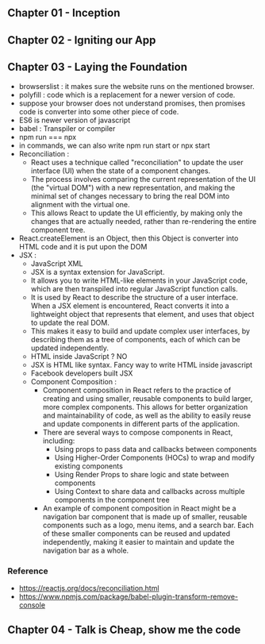 ## Chapter 01 - Inception

## Chapter 02 - Igniting our App

## Chapter 03 - Laying the Foundation

- browserslist : it makes sure the website runs on the mentioned browser.
- polyfill : code which is a replacement for a newer version of code.
- suppose your browser does not understand promises, then promises code is converter into some other piece of code.
- ES6 is newer version of javascript
- babel : Transpiler or compiler
- npm run === npx
- in commands, we can also write npm run start or npx start
- Reconciliation : 
    - React uses a technique called "reconciliation" to update the user interface (UI) when the state of a component changes. 
    - The process involves comparing the current representation of the UI (the "virtual DOM") with a new representation, and making the minimal set of changes necessary to bring the real DOM into alignment with the virtual one. 
    - This allows React to update the UI efficiently, by making only the changes that are actually needed, rather than re-rendering the entire component tree.
- React.createElement is an Object, then this Object is converter into HTML code and it is put upon the DOM
- JSX : 
    - JavaScript XML
    - JSX is a syntax extension for JavaScript. 
    - It allows you to write HTML-like elements in your JavaScript code, which are then transpiled into regular JavaScript function calls. 
    - It is used by React to describe the structure of a user interface. When a JSX element is encountered, React converts it into a lightweight object that represents that element, and uses that object to update the real DOM. 
    - This makes it easy to build and update complex user interfaces, by describing them as a tree of components, each of which can be updated independently.
    - HTML inside JavaScript ? NO
    - JSX is HTML like syntax. Fancy way to write HTML inside javascript
    - Facebook developers built JSX
    - Component Composition :
        - Component composition in React refers to the practice of creating and using smaller, reusable components to build larger, more complex components. This allows for better organization and maintainability of code, as well as the ability to easily reuse and update components in different parts of the application.
        - There are several ways to compose components in React, including:
            - Using props to pass data and callbacks between components
            - Using Higher-Order Components (HOCs) to wrap and modify existing components
            - Using Render Props to share logic and state between components
            - Using Context to share data and callbacks across multiple components in the component tree
        - An example of component composition in React might be a navigation bar component that is made up of smaller, reusable components such as a logo, menu items, and a search bar. Each of these smaller components can be reused and updated independently, making it easier to maintain and update the navigation bar as a whole.
        
### Reference
- https://reactjs.org/docs/reconciliation.html
- https://www.npmjs.com/package/babel-plugin-transform-remove-console
## Chapter 04 - Talk is Cheap, show me the code
